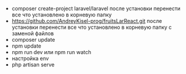 - composer create-project laravel/laravel
после установки перенести все что установлено в корневую папку
- https://github.com/AndreyKisel-prog/fruitsLarReact.git
после установки перенести все что установлено в корневую папку с заменой файлов
- composer update 
- npm update
- npm run dev или npm run watch
- настройка env
- php artisan serve
 

